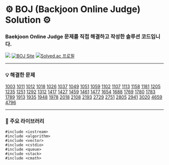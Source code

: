 # ⚙️ BOJ (Backjoon Online Judge) Solution ⚙️

### Baekjoon Online Judge 문제를 직접 해결하고 작성한 솔루션 코드입니다.

<img src="https://img.shields.io/badge/C++-00599C?style=flat-square&logo=C%2B%2B&logoColor=white"/> [![BOJ Site](https://img.shields.io/badge/-Baekjoon-red)](https://www.acmicpc.net/) [![Solved.ac 프로필](http://mazassumnida.wtf/api/mini/generate_badge?boj=fabric93)](https://solved.ac/fabric93)

<hr>

### 💡 해결한 문제
  
[1003](https://github.com/devhkyu/BOJ/blob/main/problem/1003.cpp)
[1011](https://github.com/devhkyu/BOJ/blob/main/problem/1011.cpp)
[1012](https://github.com/devhkyu/BOJ/blob/main/problem/1012.cpp)
[1018](https://github.com/devhkyu/BOJ/blob/main/problem/1018.cpp)
[1026](https://github.com/devhkyu/BOJ/blob/main/problem/1026.cpp)
[1037](https://github.com/devhkyu/BOJ/blob/main/problem/1037.cpp)
[1049](https://github.com/devhkyu/BOJ/blob/main/problem/1049.cpp)
[1051](https://github.com/devhkyu/BOJ/blob/main/problem/1051.cpp)
[1059](https://github.com/devhkyu/BOJ/blob/main/problem/1059.cpp)
[1102](https://github.com/devhkyu/BOJ/blob/main/problem/1102.cpp)
[1107](https://github.com/devhkyu/BOJ/blob/main/problem/1107.cpp)
[1113](https://github.com/devhkyu/BOJ/blob/main/problem/1113.cpp)
[1158](https://github.com/devhkyu/BOJ/blob/main/problem/1158.cpp)
[1181](https://github.com/devhkyu/BOJ/blob/main/problem/1181.cpp)
[1205](https://github.com/devhkyu/BOJ/blob/main/problem/1205.cpp)
[1235](https://github.com/devhkyu/BOJ/blob/main/problem/1235.cpp)
[1251](https://github.com/devhkyu/BOJ/blob/main/problem/1251.cpp)
[1292](https://github.com/devhkyu/BOJ/blob/main/problem/1292.cpp)
[1312](https://github.com/devhkyu/BOJ/blob/main/problem/1312.cpp)
[1417](https://github.com/devhkyu/BOJ/blob/main/problem/1417.cpp)
[1427](https://github.com/devhkyu/BOJ/blob/main/problem/1427.cpp)
[1459](https://github.com/devhkyu/BOJ/blob/main/problem/1459.cpp)
[1461](https://github.com/devhkyu/BOJ/blob/main/problem/1461.cpp)
[1477](https://github.com/devhkyu/BOJ/blob/main/problem/1477.cpp)
[1654](https://github.com/devhkyu/BOJ/blob/main/problem/1654.cpp)
[1688](https://github.com/devhkyu/BOJ/blob/main/problem/1688.cpp)
[1769](https://github.com/devhkyu/BOJ/blob/main/problem/1769.cpp)
[1780](https://github.com/devhkyu/BOJ/blob/main/problem/1780.cpp)
[1783](https://github.com/devhkyu/BOJ/blob/main/problem/1783.cpp)
[1789](https://github.com/devhkyu/BOJ/blob/main/problem/1789.cpp)
[1913](https://github.com/devhkyu/BOJ/blob/main/problem/1913.cpp)
[1935](https://github.com/devhkyu/BOJ/blob/main/problem/1935.cpp)
[1948](https://github.com/devhkyu/BOJ/blob/main/problem/1948.cpp)
[1978](https://github.com/devhkyu/BOJ/blob/main/problem/1978.cpp)
[2018](https://github.com/devhkyu/BOJ/blob/main/problem/2018.cpp)
[2108](https://github.com/devhkyu/BOJ/blob/main/problem/2108.cpp)
[2193](https://github.com/devhkyu/BOJ/blob/main/problem/2193.cpp)
[2729](https://github.com/devhkyu/BOJ/blob/main/problem/2729.cpp)
[2751](https://github.com/devhkyu/BOJ/blob/main/problem/2751.cpp)
[2805](https://github.com/devhkyu/BOJ/blob/main/problem/2805.cpp)
[2941](https://github.com/devhkyu/BOJ/blob/main/problem/2941.cpp)
[3020](https://github.com/devhkyu/BOJ/blob/main/problem/3020.cpp)
[4659](https://github.com/devhkyu/BOJ/blob/main/problem/4659.cpp)
[4796](https://github.com/devhkyu/BOJ/blob/main/problem/4796.cpp)

<hr>

### 📖 주요 라이브러리

```
#include <iostream>
#include <algorithm>
#include <vector>
#include <cstdio>
#include <queue>
#include <stack>
#include <cmath>
```
